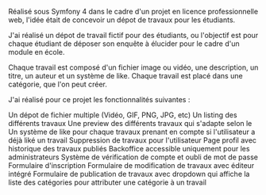 Réalisé sous Symfony 4 dans le cadre d'un projet en licence professionnelle web, l'idée était de concevoir un dépot de travaux pour les étudiants.

J'ai réalisé un dépot de travail fictif pour des étudiants, ou l'objectif est pour chaque étudiant de déposer son enquête à élucider pour le cadre d'un module en école.

Chaque travail est composé d'un fichier image ou vidéo, une description, un titre, un auteur et un système de like. Chaque travail est placé dans une catégorie, que l'on peut créer.

J'ai réalisé pour ce projet les fonctionnalités suivantes :

Un dépot de fichier multiple (Vidéo, GIF, PNG, JPG, etc)
Un listing des différents travaux
Une preview des différents travaux qui s'adapte selon le
Un système de like pour chaque travaux prenant en compte si l'utilisateur a déjà liké un travail
Suppression de travaux pour l'utilisateur
Page profil avec historique des travaux publiés
Backoffice accessible uniquement pour les administrateurs
Système de vérification de compte et oubli de mot de passe
Formulaire d'inscription
Formulaire de modification de travaux avec éditeur intégré
Formulaire de publication de travaux avec dropdown qui affiche la liste des catégories pour attributer une catégorie à un travail
